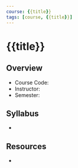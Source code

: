 ```yaml
---
course: {{title}}
tags: [course, {{title}}]
---
```


# {{title}}

## Overview
- Course Code: 
- Instructor: 
- Semester: 

## Syllabus
- 

## Resources
- 
